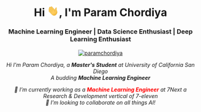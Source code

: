 

<h1 align="center">Hi <img src="https://raw.githubusercontent.com/ABSphreak/ABSphreak/master/gifs/Hi.gif" width="30px">, I'm Param Chordiya</h1>
<h3 align="center">Machine Learning Engineer | Data Science Enthusiast | Deep Learning Enthusiast</h3>
<p align="center">
<a href="https://www.linkedin.com/in/paramchordiya/" target="blank"><img align="center" src="https://cdn.jsdelivr.net/npm/simple-icons@3.0.1/icons/linkedin.svg" alt="paramchordiya" height="30" width="40" /></a>
</p>
</p>



<p align="center">
  <em>
    Hi I'm Param Chordiya, a <b>Master's Student</b> at University of California San Diego<br>
    A budding <b>Machine Learning Engineer</b> 
</p>

<p align="center">
  <em>
  🔭 I’m currently working as a <b style="color:red;">Machine Learning Engineer</b> at 7Next a Research & Development vertical of 7-eleven<br>
    👯 I’m looking to collaborate on all things AI!<br>
</p>

<!--
**ParamChordiya/ParamChordiya** is a ✨ _special_ ✨ repository because its `README.md` (this file) appears on your GitHub profile.

Here are some ideas to get you started:

- 🔭 I’m currently working on ...
- 🌱 I’m currently learning ...
- 👯 I’m looking to collaborate on ...
- 🤔 I’m looking for help with ...
- 💬 Ask me about ...
- 📫 How to reach me: ...
- 😄 Pronouns: ...
- ⚡ Fun fact: ...
-->
